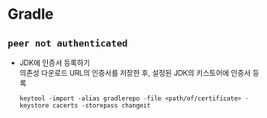 # Gradle

## `peer not authenticated`

- JDK에 인증서 등록하기  
  의존성 다운로드 URL의 인증서를 저장한 후, 설정된 JDK의 키스토어에 인증서 등록

  ```
  keytool -import -alias gradlerepo -file <path/of/certificate> -keystore cacerts -storepass changeit
  ```


